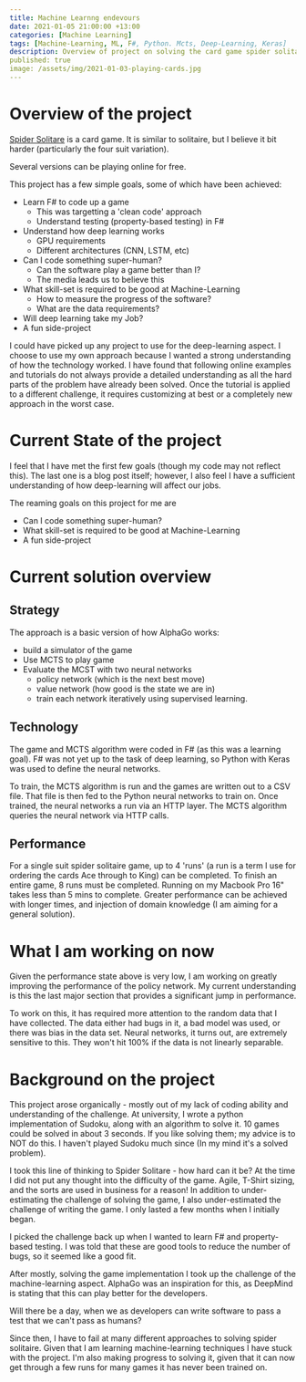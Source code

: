 ```yaml
---
title: Machine Learnng endevours
date: 2021-01-05 21:00:00 +13:00
categories: [Machine Learning]
tags: [Machine-Learning, ML, F#, Python. Mcts, Deep-Learning, Keras]
description: Overview of project on solving the card game spider solitare
published: true
image: /assets/img/2021-01-03-playing-cards.jpg
---
```


# Overview of the project 

[Spider Solitare](https://en.wikipedia.org/wiki/Spider_(solitaire)) is a card game. It is similar to solitaire, but I believe it bit harder (particularly the four suit variation). 

Several versions can be playing online for free. 

This project has a few simple goals, some of which have been achieved:

- Learn F# to code up a game
    - This was targetting a 'clean code' approach
    - Understand testing (property-based testing) in F#
- Understand how deep learning works    
    - GPU requirements
    - Different architectures (CNN, LSTM, etc)
- Can I code something super-human?
    - Can the software play a game better than I?
    - The media leads us to believe this
- What skill-set is required to be good at Machine-Learning
    - How to measure the progress of the software?
    - What are the data requirements? 
- Will deep learning take my Job?
- A fun side-project

I could have picked up any project to use for the deep-learning aspect. I choose to use my own approach because I wanted a strong understanding of how the technology worked. 
I have found that following online examples and tutorials do not always provide a detailed understanding as all the hard parts of the problem have already been solved. Once the tutorial is applied to a different challenge, it requires customizing at best or a completely new approach in the worst case. 

# Current State of the project

I feel that I have met the first few goals (though my code may not reflect this). The last one is a blog post itself; however, I also feel I have a sufficient understanding of how deep-learning will affect our jobs. 

The reaming goals on this project for me are

- Can I code something super-human?
- What skill-set is required to be good at Machine-Learning
- A fun side-project

# Current solution overview

## Strategy

The approach is a basic version of how AlphaGo works:
- build a simulator of the game
- Use MCTS to play game
- Evaluate the MCST with two neural networks 
    - policy network (which is the next best move)
    - value network (how good is the state we are in)
    - train each network iteratively using supervised learning. 

## Technology    

The game and MCTS algorithm were coded in F# (as this was a learning goal). F# was not yet up to the task of deep learning, so Python with Keras was used to define the neural networks. 

To train, the MCTS algorithm is run and the games are written out to a CSV file. That file is then fed to the Python neural networks to train on. Once trained, the neural networks a run via an HTTP layer. The MCTS algorithm queries the neural network via HTTP calls. 

## Performance

For a single suit spider solitaire game, up to 4 'runs' (a run is a term I use for ordering the cards Ace through to King) can be completed. To finish an entire game, 8 runs must be completed. Running on my Macbook Pro 16" takes less than 5 mins to complete. Greater performance can be achieved with longer times, and injection of domain knowledge (I am aiming for a general solution). 

# What I am working on now

Given the performance state above is very low, I am working on greatly improving the performance of the policy network. My current understanding is this the last major section that provides a significant jump in performance. 

To work on this, it has required more attention to the random data that I have collected. The data either had bugs in it, a bad model was used, or there was bias in the data set. Neural networks, it turns out, are extremely sensitive to this. They won't hit 100% if the data is not linearly separable. 

# Background on the project

This project arose organically - mostly out of my lack of coding ability and understanding of the challenge. At university, I wrote a python implementation of Sudoku, along with an algorithm to solve it. 10 games could be solved in about 3 seconds. If you like solving them; my advice is to NOT do this. I haven't played Sudoku much since (In my mind it's a solved problem). 

I took this line of thinking to Spider Solitare - how hard can it be? At the time I did not put any thought into the difficulty of the game. Agile, T-Shirt sizing, and the sorts are used in business for a reason! In addition to under-estimating the challenge of solving the game, I also under-estimated the challenge of writing the game. I only lasted a few months when I initially began. 

I picked the challenge back up when I wanted to learn F# and property-based testing. I was told that these are good tools to reduce the number of bugs, so it seemed like a good fit. 

After mostly, solving the game implementation I took up the challenge of the machine-learning aspect. AlphaGo was an inspiration for this, as DeepMind is stating that this can play better for the developers. 

Will there be a day, when we as developers can write software to pass a test that we can't pass as humans? 

Since then, I have to fail at many different approaches to solving spider solitaire. Given that I am learning machine-learning techniques I have stuck with the project. I'm also making progress to solving it, given that it can now get through a few runs for many games it has never been trained on. 


